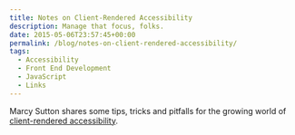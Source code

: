 ```yaml
---
title: Notes on Client-Rendered Accessibility
description: Manage that focus, folks.
date: 2015-05-06T23:57:45+00:00
permalink: /blog/notes-on-client-rendered-accessibility/
tags:
  - Accessibility
  - Front End Development
  - JavaScript
  - Links
---
```


Marcy Sutton shares some tips, tricks and pitfalls for the growing world of [client-rendered accessibility](http://www.smashingmagazine.com/2015/05/06/client-rendered-accessibility/).
